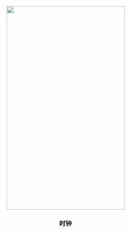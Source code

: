 <p align="center">
  <a href="http://huaban.com/zshadow/">
    <img src="http://img.hb.aicdn.com/a5ac4925b6d70b956e070e2958cd0c5fe57b474b1756af-npl0aD_fw658" width=309 height=534>
  </a>

  <h3 align="center">时钟</h3>

  <p align="center">

  </p>
</p>
